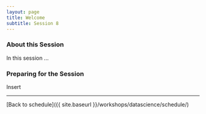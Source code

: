 ```yaml
---
layout: page
title: Welcome
subtitle: Session 8
---
```


### About this Session

In this session ...

### Preparing for the Session

Insert

* * *

[Back to schedule]({{ site.baseurl }}/workshops/datascience/schedule/)